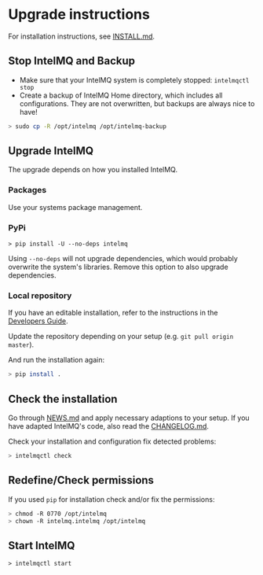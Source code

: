 # Upgrade instructions

For installation instructions, see [INSTALL.md](INSTALL.md).

## Stop IntelMQ and Backup

* Make sure that your IntelMQ system is completely stopped: `intelmqctl stop`
* Create a backup of IntelMQ Home directory, which includes all configurations. They are not overwritten, but backups are always nice to have!

```bash
> sudo cp -R /opt/intelmq /opt/intelmq-backup
```

## Upgrade IntelMQ

The upgrade depends on how you installed IntelMQ.

### Packages

Use your systems package management.

### PyPi

```
> pip install -U --no-deps intelmq
```
Using `--no-deps` will not upgrade dependencies, which would probably overwrite the system's libraries.
Remove this option to also upgrade dependencies.

### Local repository

If you have an editable installation, refer to the instructions in the [Developers Guide](Developers-Guide.md#development-environment).

Update the repository depending on your setup (e.g. `git pull origin master`).

And run the installation again:
```bash
> pip install .
```

## Check the installation

Go through [NEWS.md](../NEWS.md) and apply necessary adaptions to your setup.
If you have adapted IntelMQ's code, also read the [CHANGELOG.md](../CHANGELOG.md).

Check your installation and configuration fix detected problems:
```bash
> intelmqctl check
```

## Redefine/Check permissions

If you used `pip` for installation check and/or fix the permissions:
```bash
> chmod -R 0770 /opt/intelmq
> chown -R intelmq.intelmq /opt/intelmq
```

## Start IntelMQ

```
> intelmqctl start
```
